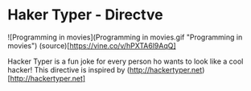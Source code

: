 # Haker Typer - Directve

![Programming in movies](Programming in movies.gif "Programming in movies")
(source)[https://vine.co/v/hPXTA6l9AqQ]

Hacker Typer is a fun joke for every person ho wants to look like a cool hacker!
This directive is inspired by (http://hackertyper.net)[http://hackertyper.net]




